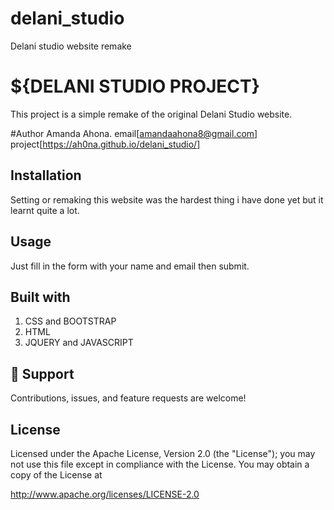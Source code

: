 # delani_studio
Delani studio  website remake

# ${DELANI STUDIO PROJECT}
 This project is a simple remake of the original Delani Studio website.

#Author
 Amanda Ahona.
 email[amandaahona8@gmail.com]
 project[https://ah0na.github.io/delani_studio/]
## Installation
 Setting or remaking this website was the hardest thing i have done yet but it learnt quite a lot.

## Usage
 Just fill in the form with your name and email then submit.

## Built with
1. CSS and BOOTSTRAP 
2. HTML 
3. JQUERY and JAVASCRIPT

## 🤝 Support

Contributions, issues, and feature requests are welcome!


 
## License
 Licensed under the Apache License, Version 2.0 (the "License");
you may not use this file except in compliance with the License.
You may obtain a copy of the License at 

   http://www.apache.org/licenses/LICENSE-2.0
